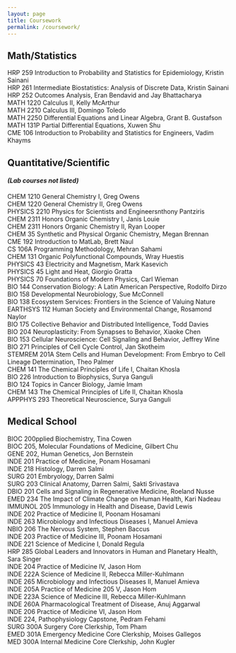```yaml
---
layout: page
title: Coursework
permalink: /coursework/
---
```


## Math/Statistics
HRP 259 Introduction to Probability and Statistics for Epidemiology, Kristin Sainani  
HRP 261 Intermediate Biostatistics: Analysis of Discrete Data, Kristin Sainani  
HRP 252 Outcomes Analysis, Eran Bendavid and Jay Bhattacharya  
MATH 1220 Calculus II, Kelly McArthur  
MATH 2210 Calculus III, Domingo Toledo  
MATH 2250 Differential Equations and Linear Algebra, Grant B. Gustafson  
MATH 131P Partial Differential Equations, Xuwen Shu  
CME 106 Introduction to Probability and Statistics for Engineers, Vadim Khayms  

## Quantitative/Scientific 
#### _(Lab courses not listed)_
CHEM 1210 General Chemistry I, Greg Owens  
CHEM 1220 General Chemistry II,  Greg Owens  
PHYSICS 2210 Physics for Scientists and Engineersnthony Pantziris  
CHEM 2311 Honors Organic Chemistry I, Janis Louie  
CHEM 2311 Honors Organic Chemistry II, Ryan Looper  
CHEM 35 Synthetic and Physical Organic Chemistry, Megan Brennan  
CME 192 Introduction to MatLab, Brett Naul  
CS 106A Programming Methodology, Mehran Sahami  
CHEM 131 Organic Polyfunctional Compounds, Wray Huestis  
PHYSICS 43 Electricity and Magnetism, Mark Kasevich  
PHYSICS 45 Light and Heat, Giorgio Gratta  
PHYSICS 70 Foundations of Modern Physics, Carl Wieman  
BIO 144 Conservation Biology: A Latin American Perspective, Rodolfo Dirzo  
BIO 158 Developmental Neurobiology, Sue McConnell  
BIO 138 Ecosystem Services: Frontiers in the Science of Valuing Nature  
EARTHSYS 112 Human Society and Environmental Change, Rosamond Naylor  
BIO 175 Collective Behavior and Distributed Intelligence, Todd Davies  
BIO 204 Neuroplasticity: From Synapses to Behavior, Xiaoke Chen  
BIO 153 Cellular Neuroscience: Cell Signaling and Behavior, Jeffrey Wine  
BIO 271 Principles of Cell Cycle Control, Jan Skotheim  
STEMREM 201A Stem Cells and Human Development: From Embryo to Cell Lineage Determination, Theo Palmer  
CHEM 141 The Chemical Principles of Life I, Chaitan Khosla  
BIO 226 Introduction to Biophysics, Surya Ganguli  
BIO 124 Topics in Cancer Biology, Jamie Imam  
CHEM 143 The Chemical Principles of Life II, Chaitan Khosla  
APPPHYS 293 Theoretical Neuroscience, Surya Ganguli  

## Medical School
BIOC 200pplied Biochemistry, Tina Cowen  
BIOC 205, Molecular Foundations of Medicine, Gilbert Chu  
GENE 202, Human Genetics, Jon Bernstein  
INDE 201 Practice of Medicine, Ponam Hosamani  
INDE 218 Histology, Darren Salmi  
SURG 201 Embryology, Darren Salmi  
SURG 203 Clinical Anatomy, Darren Salmi, Sakti Srivastava  
DBIO 201 Cells and Signaling in Regenerative Medicine, Roeland Nusse  
EMED 234 The Impact of Climate Change on Human Health, Kari Nadeau  
IMMUNOL 205 Immunology in Health and Disease, David Lewis  
INDE 202 Practice of Medicine II, Poonam Hosamani  
INDE 263 Microbiology and Infectious Diseases I, Manuel Amieva  
NBIO 206 The Nervous System, Stephen Baccus  
INDE 203 Practice of Medicine III, Poonam Hosamani  
INDE 221 Science of Medicine I, Donald Regula  
HRP 285 Global Leaders and Innovators in Human and Planetary Health, Sara Singer  
INDE 204 Practice of Medicine IV, Jason Hom  
INDE 222A Science of Medicine II, Rebecca Miller-Kuhlmann  
INDE 265 Microbiology and Infectious Diseases II, Manuel Amieva  
INDE 205A Practice of Medicine 205 V, Jason Hom  
INDE 223A Science of Medicine III, Rebecca Miller-Kuhlmann  
INDE 260A Pharmacological Treatment of Disease, Anuj Aggarwal  
INDE 206 Practice of Medicine VI, Jason Hom  
INDE 224, Pathophysiology Capstone, Pedram Fehami  
SURG 300A Surgery Core Clerkship, Tom Pham  
EMED 301A Emergency Medicine Core Clerkship, Moises Gallegos  
MED 300A Internal Medicine Core Clerkship, John Kugler  

